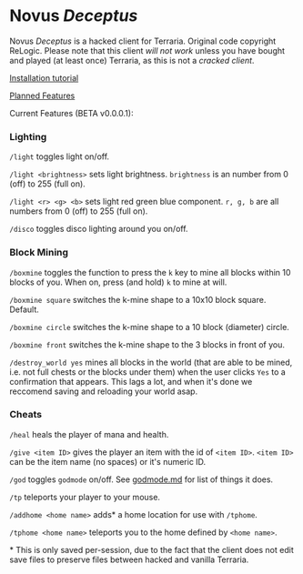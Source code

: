 # Novus _Deceptus_
Novus _Deceptus_ is a hacked client for Terraria. Original code copyright ReLogic. Please note that this client _will not work_ unless you have bought and played (at least once) Terraria, as this is not a _cracked client_.


[Installation tutorial](https://github.com/NovusGames/Deceptus/blob/master/INSTALLATION.md)

[Planned Features](https://github.com/NovusGames/Deceptus/blob/master/PLANNED_FEATURES.md)



Current Features (BETA v0.0.0.1):



### Lighting
`/light` toggles light on/off.

`/light <brightness>` sets light brightness. `brightness` is an number from 0 (off) to 255 (full on).

`/light <r> <g> <b>` sets light red green blue component. `r, g, b` are all numbers from 0 (off) to 255 (full on).

`/disco` toggles disco lighting around you on/off.

### Block Mining
`/boxmine` toggles the function to press the `k` key to mine all blocks within 10 blocks of you. When on, press (and hold) `k` to mine at will.

`/boxmine square` switches the k-mine shape to a 10x10 block square. Default.

`/boxmine circle` switches the k-mine shape to a 10 block (diameter) circle.

`/boxmine front` switches the k-mine shape to the 3 blocks in front of you.

`/destroy_world yes` mines all blocks in the world (that are able to be mined, i.e. not full chests or the blocks under them) when the user clicks `Yes` to a confirmation that appears. This lags a lot, and when it's done we reccomend saving and reloading your world asap.

### Cheats
`/heal` heals the player of mana and health.

`/give <item ID>` gives the player an item with the id of `<item ID>`. `<item ID>` can be the item name (no spaces) or it's numeric ID.

`/god` toggles `godmode` on/off. See [godmode.md](https://github.com/NovusGames/Deceptus/blob/master/GODMODE.md) for list of things it does.

`/tp` teleports your player to your mouse.

`/addhome <home name>` adds* a home location for use with `/tphome`.

`/tphome <home name>` teleports you to the home defined by `<home name>`.



\* This is only saved per-session, due to the fact that the client does not edit save files to preserve files between hacked and vanilla Terraria.
